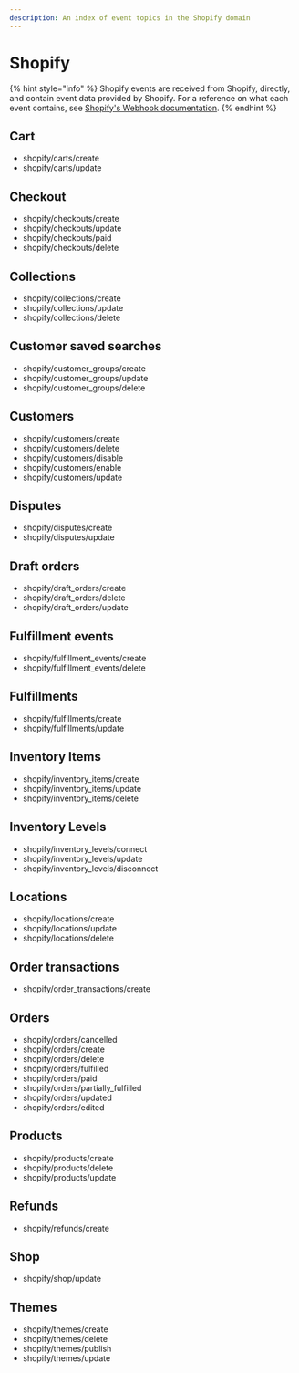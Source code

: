```yaml
---
description: An index of event topics in the Shopify domain
---
```


# Shopify

{% hint style="info" %}
Shopify events are received from Shopify, directly, and contain event data provided by Shopify. For a reference on what each event contains, see [Shopify's Webhook documentation](https://shopify.dev/docs/admin-api/rest/reference/events/webhook).
{% endhint %}

## Cart

* shopify/carts/create
* shopify/carts/update

## Checkout

* shopify/checkouts/create
* shopify/checkouts/update
* shopify/checkouts/paid
* shopify/checkouts/delete

## Collections

* shopify/collections/create
* shopify/collections/update
* shopify/collections/delete

## Customer saved searches

* shopify/customer\_groups/create 
* shopify/customer\_groups/update 
* shopify/customer\_groups/delete 

## Customers

* shopify/customers/create
* shopify/customers/delete
* shopify/customers/disable
* shopify/customers/enable
* shopify/customers/update

## Disputes

* shopify/disputes/create
* shopify/disputes/update

## Draft orders

* shopify/draft\_orders/create
* shopify/draft\_orders/delete
* shopify/draft\_orders/update

## Fulfillment events

* shopify/fulfillment\_events/create
* shopify/fulfillment\_events/delete

## Fulfillments

* shopify/fulfillments/create
* shopify/fulfillments/update

## Inventory Items

* shopify/inventory\_items/create
* shopify/inventory\_items/update
* shopify/inventory\_items/delete

## Inventory Levels

* shopify/inventory\_levels/connect
* shopify/inventory\_levels/update
* shopify/inventory\_levels/disconnect

## Locations

* shopify/locations/create
* shopify/locations/update
* shopify/locations/delete

## Order transactions

* shopify/order\_transactions/create

## Orders

* shopify/orders/cancelled
* shopify/orders/create
* shopify/orders/delete
* shopify/orders/fulfilled
* shopify/orders/paid
* shopify/orders/partially\_fulfilled
* shopify/orders/updated
* shopify/orders/edited

## Products

* shopify/products/create
* shopify/products/delete
* shopify/products/update

## Refunds

* shopify/refunds/create

## Shop

* shopify/shop/update

## Themes

* shopify/themes/create
* shopify/themes/delete
* shopify/themes/publish
* shopify/themes/update

